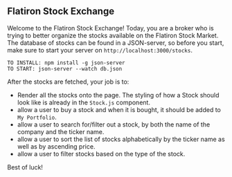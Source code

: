 ## Flatiron Stock Exchange

Welcome to the Flatiron Stock Exchange!
Today, you are a broker who is trying to better organize the stocks available on the Flatiron Stock Market.
The database of stocks can be found in a JSON-server, so before you start, make sure to start your server on `http://localhost:3000/stocks`.

```
TO INSTALL: npm install -g json-server
TO START: json-server --watch db.json
```

After the stocks are fetched, your job is to:
* Render all the stocks onto the page. The styling of how a Stock should look like is already in the `Stock.js` component.
* allow a user to buy a stock and when it is bought, it should be added to `My Portfolio`.
* allow a user to search for/filter out a stock, by both the name of the company and the ticker name.
* allow a user to sort the list of stocks alphabetically by the ticker name as well as by ascending price.
* allow a user to filter stocks based on the type of the stock.

Best of luck!

